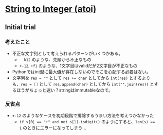 # [String to Integer (atoi)](https://leetcode.com/problems/string-to-integer-atoi)

## Initial trial

### 考えたこと

- 不正な文字列として考えられるパターンがいくつかある。
  - `  k12` のような、先頭から不正なもの
  - `+-12`, `+f1` のような、1文字目はvalidだが2文字目が不正なもの
- Pythonではint型に最大値が存在しないのでそこを心配する必要はない。
- 文字列を `res = ""` として `res += char` としてから `int(res)` とするよりも、`res = []` として `res.append(char)` としてから `int("".join(res))` とするほうがちょっと速い？stringはimmutableなので。

### 反省点

- `+-12` のようなケースを初期段階で排除するうまい方法を考えつかなかった
  - `if s[0] == "+" and not s[1].isdigit()` のようにすると、`len(s) == 1` のときにエラーになってしまう...